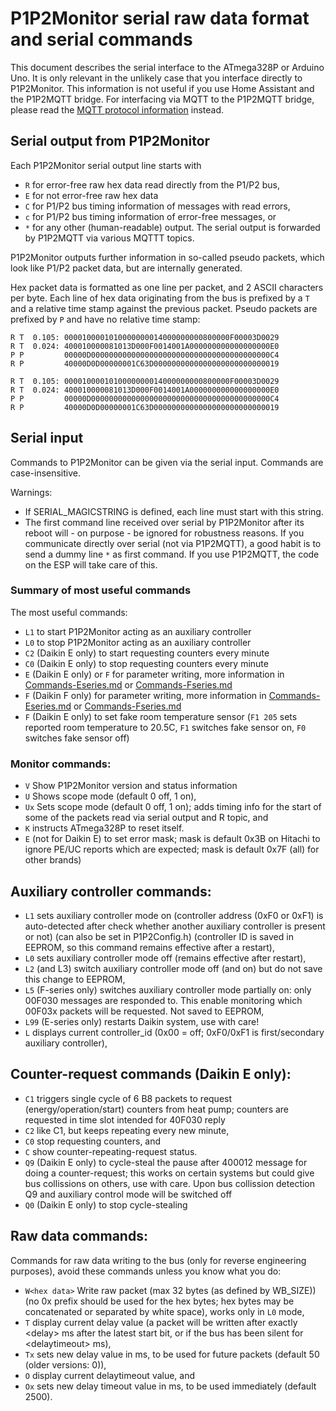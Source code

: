 # P1P2Monitor serial raw data format and serial commands

This document describes the serial interface to the ATmega328P or Arduino Uno. It is only relevant in the unlikely case that you interface directly to P1P2Monitor. This information is not useful if you use Home Assistant and the P1P2MQTT bridge. For interfacing via MQTT to the P1P2MQTT bridge, please read the [MQTT protocol information](https://github.com/Arnold-n/P1P2MQTT/blob/main/P1P2MQTT.md) instead.

## Serial output from P1P2Monitor

Each P1P2Monitor serial output line starts with
- `R` for error-free raw hex data read directly from the P1/P2 bus,
- `E` for not error-free raw hex data
- `C` for P1/P2 bus timing information of messages with read errors,
- `c` for P1/P2 bus timing information of error-free messages, or
- `*` for any other (human-readable) output.
The serial output is forwarded by P1P2MQTT via various MQTTT topics.

P1P2Monitor outputs further information in so-called pseudo packets, which look like P1/P2 packet data, but are internally generated.

Hex packet data is formatted as one line per packet, and 2 ASCII characters per byte. Each line of hex data originating from the bus is prefixed by a `T` and a relative time stamp against the previous packet. Pseudo packets are prefixed by `P` and have no relative time stamp:

~~~
R T  0.105: 0000100001010000000014000000000800000F00003D0029
R T  0.024: 400010000081013D000F0014001A000000000000000000E0
P P         00000D0000000000000000000000000000000000000000C4
R P         40000D0D00000001C63D0000000000000000000000000019
~~~

```
R T  0.105: 0000100001010000000014000000000800000F00003D0029
R T  0.024: 400010000081013D000F0014001A000000000000000000E0
P P         00000D0000000000000000000000000000000000000000C4
R P         40000D0D00000001C63D0000000000000000000000000019
```

## Serial input

Commands to P1P2Monitor can be given via the serial input. Commands are case-insensitive.

Warnings:
 - If SERIAL\_MAGICSTRING is defined, each line must start with this string.
 - The first command line received over serial by P1P2Monitor after its reboot will - on purpose - be ignored for robustness reasons. If you communicate directly over serial (not via P1P2MQTT), a good habit is to send a dummy line `*` as first command. If you use P1P2MQTT, the code on the ESP will take care of this.

### Summary of most useful commands

The most useful commands:
 - `L1` to start P1P2Monitor acting as an auxiliary controller
 - `L0` to stop P1P2Monitor acting as an auxiliary controller
 - `C2` (Daikin E only) to start requesting counters every minute
 - `C0` (Daikin E only) to stop requesting counters every minute
 - `E` (Daikin E only) or `F` for parameter writing, more information in [Commands-Eseries.md](https://github.com/Arnold-n/P1P2MQTT/blob/main/doc/Commands-Eseries.md) or [Commands-Fseries.md](https://github.com/Arnold-n/P1P2MQTT/blob/main/doc/Commands-Fseries.md)
 - `F` (Daikin F only) for parameter writing, more information in [Commands-Eseries.md](https://github.com/Arnold-n/P1P2MQTT/blob/main/doc/Commands-Eseries.md) or [Commands-Fseries.md](https://github.com/Arnold-n/P1P2MQTT/blob/main/doc/Commands-Fseries.md)
 - `F` (Daikin E only) to set fake room temperature sensor (`F1 205` sets reported room temperature to 20.5C, `F1` switches fake sensor on, `F0` switches fake sensor off)

### Monitor commands:

- `V`  Show P1P2Monitor version and status information
- `U`  Shows scope mode (default 0 off, 1 on),
- `Ux` Sets scope mode (default 0 off, 1 on); adds timing info for the start of some of the packets read via serial output and R topic, and
- `K` instructs ATmega328P to reset itself.
- `E` (not for Daikin E) to set error mask; mask is default 0x3B on Hitachi to ignore PE/UC reports which are expected; mask is default 0x7F (all) for other brands)

## Auxiliary controller commands:

- `L1` sets auxiliary controller mode on (controller address (0xF0 or 0xF1) is auto-detected after check whether another auxiliary controller is present or not) (can also be set in P1P2Config.h) (controller ID is saved in EEPROM, so this command remains effective after a restart),
- `L0` sets auxiliary controller mode off (remains effective after restart),
- `L2` (and L3) switch auxiliary controller mode off (and on) but do not save this change to EEPROM,
- `L5` (F-series only) switches auxiliary controller mode partially on: only 00F030 messages are responded to. This enable monitoring which 00F03x packets will be requested. Not saved to EEPROM,
- `L99` (E-series only) restarts Daikin system, use with care!
- `L`  displays current controller\_id (0x00 = off; 0xF0/0xF1 is first/secondary auxiliary controller),

## Counter-request commands (Daikin E only):

- `C1` triggers single cycle of 6 B8 packets to request (energy/operation/start) counters from heat pump; counters are requested in time slot intended for 40F030 reply
- `C2` like C1, but keeps repeating every new minute,
- `C0` stop requesting counters, and
- `C`  show counter-repeating-request status.
- `Q9` (Daikin E only) to cycle-steal the pause after 400012 message for doing a counter-request; this works on certain systems but could give bus collissions on others, use with care. Upon bus collission detection Q9 and auxiliary control mode will be switched off
- `Q0` (Daikin E only) to stop cycle-stealing

## Raw data commands:

Commands for raw data writing to the bus (only for reverse engineering purposes), avoid these commands unless you know what you do:
- `W<hex data>` Write raw packet (max 32 bytes (as defined by WB\_SIZE)) (no 0x prefix should be used for the hex bytes; hex bytes may be concatenated or separated by white space), works only in `L0` mode,
- `T`  display current delay value (a packet will be written after exactly \<delay\> ms after the latest start bit, or if the bus has been silent for \<delaytimeout\> ms),
- `Tx` sets new delay value in ms, to be used for future packets (default 50 (older versions: 0)),
- `O`  display current delaytimeout value, and
- `Ox` sets new delay timeout value in ms, to be used immediately (default 2500).
